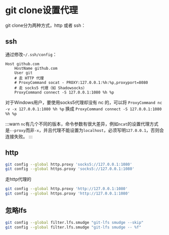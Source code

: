 # git clone设置代理

git clone分为两种方式，http 或者 ssh：

## ssh

通过修改`~/.ssh/config`：

    Host github.com
        HostName github.com
        User git
        # 走 HTTP 代理
        # ProxyCommand socat - PROXY:127.0.0.1:%h:%p,proxyport=8080
        # 走 socks5 代理（如 Shadowsocks）
        ProxyCommand connect -S 127.0.0.1:1080 %h %p

对于Windows用户，要使用socks5代理却没有 nc 的，可以将
`ProxyCommand nc -v -x 127.0.0.1:1080 %h %p`
换成
`ProxyCommand connect -S 127.0.0.1:1080 %h %p`

:::warn
`nc`有几个不同的版本，命令参数有很大差异，例如`ncat`的设置代理方式是`--proxy`而非`-x`，并且代理不能设置为`localhost`，必须写明`127.0.0.1`，否则会连接失败。
:::

## http

```bash
git config --global http.proxy 'socks5://127.0.0.1:1080'
git config --global https.proxy 'socks5://127.0.0.1:1080'
```

走http代理的

```bash
git config --global http.proxy 'http://127.0.0.1:1080'
git config --global https.proxy 'http://127.0.0.1:1080'
```

## 忽略lfs

```bash
git config --global filter.lfs.smudge "git-lfs smudge --skip"
git config --global filter.lfs.smudge "git-lfs smudge -- %f"
```
